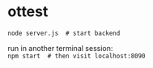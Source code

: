 # ottest

```node server.js  # start backend```

run in another terminal session:  
```npm start  # then visit localhost:8090```
